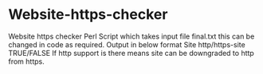 # Website-https-checker
Website https checker
Perl Script which takes input file final.txt this can be changed in code as required.
Output in below format
Site http/https-site TRUE/FALSE
If http support is there means site can be downgraded to http from https.
